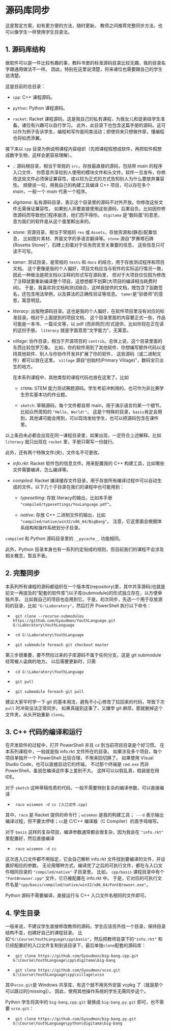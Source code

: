 # 源码库同步

这是暂定方案，如有更方便的方法，随时更新。 教师之间推荐完整同步方法，也可以像学生一样使用学生目录法。

## 1. 源码库结构

做软件可以是一件比较有趣的事，教科书里的标准源码目录比较无趣，我的目录名字跟通用做法不一样。
因此，特别在这里说清楚，将来诸位也需要跟自己的学生说清楚。

这是目前的总目录：

* `cpp`: C++ 课程源码。

* `python`: Python 课程源码。

* `racket`: Racket 课程源码。这是我自己的私有课程，为我女儿和徒弟级学生准备。诸位有兴趣可以自行学习。
  此外，此目录下也包含这篇手册的源码。这可以作为例子告诉学生，编程和写作是同类活动；即使将来只想做作家，懂编程也将如虎添翼。

接下来以 `cpp` 目录为例说明课程内容组织（先把课程假想成软件，再把软件假想成数字生物，这样会更容易理解）。

* _._: 源码根目录，相当于常规的 `src`，存放最直接的源码，包括带 _main_ 的程序入口文件、
  你愿意共享给别人使用的模块文件和头文件。软件一旦发布，你修改这些文件必须保证兼容性，或以较为正式的方式告知别人为什么要放弃兼容性。
  顺便说一句，用我自己的构建工具编译 C++ 项目，可以存在多个 _main_，一般一个 _main_ 代表一个程序。

* _digitama_: 私有源码目录，表示这个目录里的源码不对外开放。你修改这些文件无需保证兼容性，
  如果别人非要直接使用这些源码，后果自负。比如因你修改源码而导致他们程序崩溃，他们怨不得你。 `digitama`
  是“数码蛋”的意思，意为我们的软件是从这个蛋里孵出来的。

* _stone_: 资源目录，相当于常规的 `res` 或 `Assets`，存放资源和(静态)配置信息，
  比如图片素材、界面文字的多语言翻译等。`stone` 源自“罗赛塔石碑(Rosetta
  Stone)”，石碑上刻着对于任务而言至关重要的信息， 这些信息只可读不可写。

* _tamer_: 测试目录，是常规的 `tests` 和 `docs` 的结合，用于存放测试程序和项目文档。
  这个更像是我的个人偏好，项目文档应当与软件的实际运行情况一致，因此一种做法是把文档以注释的形式写在源码里，
  但对于大项目仅仅因为修改了注释就要重新编译整个项目，这想想都不划算(大项目的编译相当耗费时间)。
  于是，我喜欢将文档和测试结合，这样我提供的文档，既包含了函数签名，还包含用法举例，以及算法的正确性验证等信息。
  `tamer`是“驯兽师”的意思，寓意明显。

* _literacy_: 出版物源码目录。这也是我的个人偏好，在软件项目里没有对应的标准目录。相对于上面提到的项目文档，
  这个目录里面的内容要正式一些，作品可能是一本书、一篇论文等，以 pdf (而非网页)形式提供，比如你现在正在读的这份手册。
  `literacy` 就是字面意思“文字能力”，无寓意。

* _village_: 协作目录，相当于开源项目的 `contrib`。总体上说，这个目录里面的东西比较包罗万象。
  比如，你的软件用到了其他软件、你想编写额外代码以支持其他软件、别人与你协作开发并扩展了你的软件， 这些源码（或二进制文件）都可以放在这里。
  `village` 源自“创始村(Primary Village)”，数码宝贝出生的地方。

  在本系列课程中，其他类型的课程代码也放在这里了。比如

  * `STEMA`: STEM 能力测试赛题源码。学生考前冲刺用的，也可作为非比赛学生夯实基本功的作业题。

  * `sketch`: 草稿源码，每个文件都自带 main，用于演示语言的某一个细节。比如众所周知的 `"Hello, World!"`。
    这是个特殊的目录，`basis`肯定会用到，其他课可能会用到，可以现场发给学生，也可以把源码包含在课件里。

以上条目未必都会出现在同一课程目录里，如果出现，一定符合上述解释。比如 `literacy` 就只出现在 `racket`
里，手册只需写一份就行。

此外，还有两个特殊文件(夹)，文件名不可更改。

* _info.rkt_: Racket 软件包的信息文件。用来配置我的 C++ 构建工具，比如哪些文件需要编译，怎么编译等。

* _compiled_: Racket 编译缓存文件目录，用于存放所有编译过程中可以自动生成的文件。以下几个子目录在我们的课程中也可能用到：

  * _typesetting_: 存放 literacy的输出，比如本手册
    `"compiled/typesettings/YouLanguage.pdf"`。

  * _native_: 存放 C++ 二进制文件的输出，比如
    `"compiled/native/win32/x86_64/BigBang"`。
    注意，它这里面会根据体系结构和操作系统划分子目录。

`compiled` 和 Python 源码目录里的 `__pycache__` 功能相同。

此外，Python 目录本身也有一系列约定俗成的规则，但目前我们的课程不会涉及相关概念，暂且不表。

## 2. 完整同步

本系列所有课程的源码都组织在一个版本库(repository)里，其中共享源码(也就是前文一再提及的“配套的软件库”)以子库(submodule)的形式独立存在，以方便单独共享，
比如我自己的项目也会用到它。于是，初次同步，先选一个用于存放源码的目录，比如 `"G:\Laboratory"`，然后打开 PowerShell
执行以下命令：

*   `git clone --recurse-submodules
  https://github.com/Gyoudmon/YouthLanguage.git
  G:\Laboratory\YouthLanguage`

*   `cd G:\Laboratory\YouthLanguage`

*   `git submodule foreach git checkout master`

第三步很重要，要不然拉过来的子库源码不属于任何分支，这是 git submodule 经常被人诟病的地方。 以后需要更新时，只需

*   `cd G:\Laboratory\YouthLanguage`

*   `git pull`

*   `git submodule foreach git pull`

建议大家平时学一下 git 的基本用法，避免不小心修改了拉回来的代码，导致下次 `pull` 时冲突没法正常同步。 如果真碰到这事了，又嫌学
git 麻烦，那就删掉这个文件夹，从头开始重新 `clone`。

## 3. C++ 代码的编译和运行

在开发软件的过程中，打开 PowerShell 并且 `cd` 到当前项目目录是个好习惯。 在本系列课程中，一般就是指 info.rkt
文件所在的目录。 如果涉及多个项目，每个项目单独开一个 PowerShell 比较合理，不用来回切换了。 如果使用 Visual Studio
Code，也可以直接启动它的终端， 不过那个终端是 `cmd.exe` 而非 PowerShell，虽说在编译这件事上差别不大。
这样可以以假乱真，假装是在用 IDE。

对于 `sketch` 这种草稿性质的代码，一般不需要特别复杂的编译参数，可以直接编译

*   `raco wisemon -d cc [入口文件.cpp]`

其中，`raco` 是 Racket 提供的命令行；`wisemon` 是我的构建工具； `---d`
表示输出编译过程，但不要太啰嗦；`cc`是 C/C++ 编译器（C Compiler）的首字母缩写。

对于 `basis` 这样的复杂项目，编译参数通常都会很复杂，因为我会在 `"info.rkt"` 里配置好，然后直接编译

*   `raco wisemon -d cc`

这次连入口文件都不用指定，它会自己解析 info.rkt 文件找到要编译的文件，并设置好相应的参数。
无论用哪种方式，编译完了之后的可执行文件，都在与入口文件相同目录的 `"compiled/native"` 子目录里。 比如，
`cpp/basis` 课程目录中有个 `"FontBrowser.cpp"` 文件，它已被配置在 info.rkt 中。
于是，它对应的可执行文件名是`"cpp/basis/compiled/native/win32/x86_64/FontBrowser.exe"`。

Python 源码不需要编译，直接运行与 C++ 入口文件名相同的文件即可。

## 4. 学生目录

一般来说，不建议学生直接修改教师的源码，学生应该另外找一个目录，保持目录结构不变，创建好自己的课程目录。
比如`"G:\Course\YouthLanguage\cpp\basis"`，然后把教师目录下的`"info.rkt"`
和已经配置好的入口文件复制到该目录下，最后单独`clone`配套的源码库：

*   `git clone https://github.com/Gyoudmon/big-bang.cpp.git
  G:\Course\YouthLanguage\cpp\digitama\big-bang`

*   `git clone https://github.com/Gyoudmon/vcso.git
  G:\Course\YouthLanguage\cpp\village\vcso`

其中`vcso.git`是 Windows 共享库，有这个就不用另外安装 vcpkg 了（就是那个可以跳过的\[missing\]）。
因此，使用其他操作系统的学生无需同步这个。

Python 学生将其中的 `big-bang.cpp.git` 替换成 `big-bang.py.git` 即可，也不需要
`vcso.git`：

*   `git clone https://github.com/Gyoudmon/big-bang.py.git
  G:\Course\YouthLanguage\python\digitama\big-bang`
